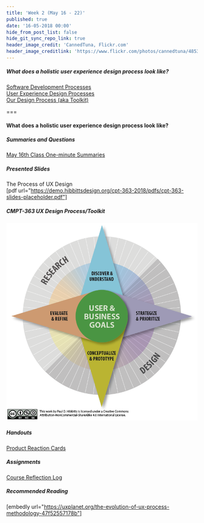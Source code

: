 ```yaml
---
title: 'Week 2 (May 16 - 22)'
published: true
date: '16-05-2018 00:00'
hide_from_post_list: false
hide_git_sync_repo_link: true
header_image_credit: 'CannedTuna, Flickr.com'
header_image_creditlink: 'https://www.flickr.com/photos/cannedtuna/4853380320/'
---
```


##### What does a holistic user experience design process look like?
[Software Development Processes](https://demo.hibbittsdesign.org/cpt-363-2018/pdfs/cpt-363-slides-placeholder.pdf#page=3)  
[User Experience Design Processes](https://demo.hibbittsdesign.org/cpt-363-2018/pdfs/cpt-363-slides-placeholder.pdf#page=4)  
[Our Design Process (aka Toolkit)](https://demo.hibbittsdesign.org/cpt-363-2018/pdfs/cpt-363-slides-placeholder.pdf#page=5)

===

#### **What does a holistic user experience design process look like?**

##### Summaries and Questions  
[May 16th Class One-minute Summaries](https://sso.canvaslms.com/courses/1413912/assignments/9519525)

##### Presented Slides  
The Process of UX Design  
[pdf url="https://demo.hibbittsdesign.org/cpt-363-2018/pdfs/cpt-363-slides-placeholder.pdf"]  

##### CMPT-363 UX Design Process/Toolkit
![CMPT-363 UX Design Process/Toolkit Diagram](ux-design-process-v4.png)

##### Handouts
[Product Reaction Cards](https://sso.canvaslms.com/courses/1413912/files/folder/Handouts/Product%20Reaction%20Cards)  

##### Assignments
[Course Reflection Log](https://sso.canvaslms.com/courses/1413912/assignments/9519528)  

##### Recommended Reading  
[embedly url="https://uxplanet.org/the-evolution-of-ux-process-methodology-47f52557178b"]
